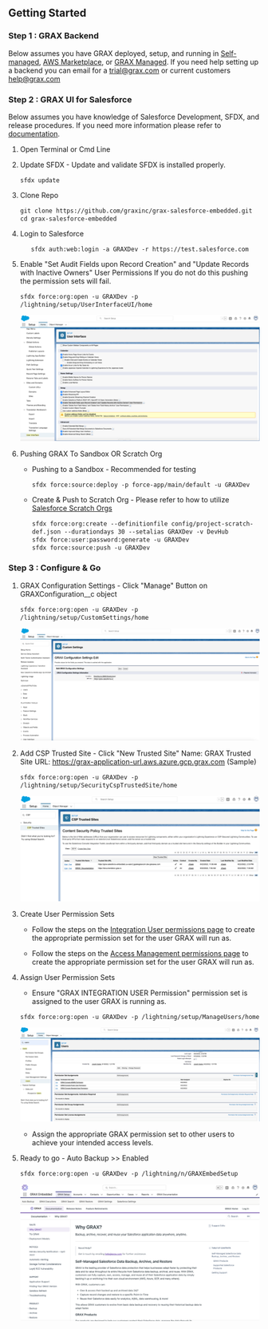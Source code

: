 
## Getting Started

### Step 1 : GRAX Backend

Below assumes you have GRAX deployed, setup, and running in [Self-managed](https://documentation.grax.io/docs/self-managed-install), [AWS Marketplace](https://aws.amazon.com/marketplace/pp/prodview-xgxs73bwfdzxu?sr=0-1&ref_=beagle&applicationId=AWSMPContessa), or [GRAX Managed](https://documentation.grax.io/docs/grax-aws-fully-managed-runtime-overview). If you need help setting up a backend you can email for a [trial@grax.com](mailto:trial@grax.com?subject=Need%20A%20Trial%20Setup) or current customers [help@grax.com](mailto:help@grax.com?subject=Help%20With%20Sandbox)

### Step 2 : GRAX UI for Salesforce

Below assumes you have knowledge of Salesforce Development, SFDX, and release procedures. If you need more information please refer to [documentation](./DEVELOPMENT.md#documentation--help).

1. Open Terminal or Cmd Line

2. Update SFDX - Update and validate SFDX is installed properly.
   ```
   sfdx update
   ```

3. Clone Repo 
   ```
   git clone https://github.com/graxinc/grax-salesforce-embedded.git
   cd grax-salesforce-embedded
   ```

4. Login to Salesforce

    ```
       sfdx auth:web:login -a GRAXDev -r https://test.salesforce.com
    ```   

4. Enable "Set Audit Fields upon Record Creation" and "Update Records with Inactive Owners" User Permissions
    If you do not do this pushing the permission sets will fail.

    ```
    sfdx force:org:open -u GRAXDev -p /lightning/setup/UserInterfaceUI/home
    ```
    ![GRAX EnableAudit Fields](./Images/EnableAuditFields.png)

5. Pushing GRAX To Sandbox OR Scratch Org
   - Pushing to a Sandbox - Recommended for testing

       ```
       sfdx force:source:deploy -p force-app/main/default -u GRAXDev
       ```
   - Create & Push to Scratch Org - Please refer to how to utilize [Salesforce Scratch Orgs](https://developer.salesforce.com/docs/atlas.en-us.sfdx_dev.meta/sfdx_dev/sfdx_dev_scratch_orgs.htm)
       ```
       sfdx force:org:create --definitionfile config/project-scratch-def.json --durationdays 30 --setalias GRAXDev -v DevHub
       sfdx force:user:password:generate -u GRAXDev
       sfdx force:source:push -u GRAXDev
       ```

### Step 3 : Configure & Go

1. GRAX Configuration Settings - Click "Manage" Button on GRAXConfiguration__c object
    ```
    sfdx force:org:open -u GRAXDev -p /lightning/setup/CustomSettings/home
    ```
    ![GRAX Configuration](./Images/CustomSettings.png)

2. Add CSP Trusted Site - Click "New Trusted Site"
        Name:               GRAX
        Trusted Site URL:   https://grax-application-url.aws.azure.gcp.grax.com (Sample)

    ```
    sfdx force:org:open -u GRAXDev -p /lightning/setup/SecurityCspTrustedSite/home
    ```
    ![GRAX CSP](./Images/CSP-Trusted-Sites.png)

3. Create User Permission Sets
    - Follow the steps on the [Integration User permissions page](docs:integration-user) to create the appropriate permission set for the user GRAX will run as.

    - Follow the steps on the [Access Management permissions page](docs:access-management#manually-create-permission-sets-without-managed-package) to create the appropriate permission set for the user GRAX will run as.
    
4. Assign User Permission Sets
    - Ensure "GRAX INTEGRATION USER Permission" permission set is assigned to the user GRAX is running as.
    ```
    sfdx force:org:open -u GRAXDev -p /lightning/setup/ManageUsers/home
    ```    
    ![GRAX Permission Sets](./Images/GRAX-Permission-Sets.png)

    - Assign the appropriate GRAX permission set to other users to achieve your intended access levels.

5. Ready to go - Auto Backup >> Enabled
    ```
    sfdx force:org:open -u GRAXDev -p /lightning/n/GRAXEmbedSetup
    ```    
    ![Auto Backup On](./Images/AutoBackup-on.png)
